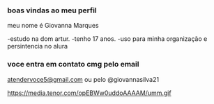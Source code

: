 ### boas vindas ao meu perfil ###

meu nome é Giovanna Marques 

-estudo na dom artur.
-tenho 17 anos.
-uso para minha organização e persintencia no alura 

### voce entra em contato cmg pelo email

atendervoce5@gmail.com ou pelo
@giovannasilva21 


https://media.tenor.com/opEBWw0uddoAAAAM/umm.gif
